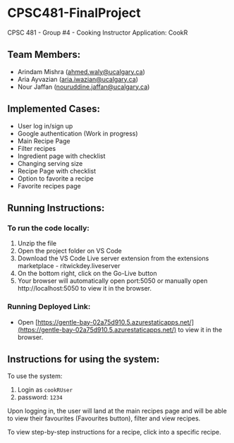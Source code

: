 # CPSC481-FinalProject

CPSC 481 - Group #4 - Cooking Instructor Application: CookR

## Team Members:
- Arindam Mishra (ahmed.waly@ucalgary.ca)
- Aria Ayvazian (aria.iwazian@ucalgary.ca)
- Nour Jaffan (nouruddine.jaffan@ucalgary.ca)

## Implemented Cases:
- User log in/sign up
- Google authentication (Work in progress)
- Main Recipe Page
- Filter recipes
- Ingredient page with checklist
- Changing serving size
- Recipe Page with checklist
- Option to favorite a recipe
- Favorite recipes page

## Running Instructions:

### To run the code locally:

1. Unzip the file
2. Open the project folder on VS Code
3. Download the VS Code Live server extension from the extensions marketplace - ritwickdey.liveserver
4. On the bottom right, click on the Go-Live button
5. Your browser will automatically open port:5050 or manually open http://localhost:5050 to view it in the browser.

### Running Deployed Link:

- Open [https://gentle-bay-02a75d910.5.azurestaticapps.net/](https://gentle-bay-02a75d910.5.azurestaticapps.net/) to view it in the browser.

## Instructions for using the system:

To use the system:

1. Login as `cookRUser`
2. password: `1234`

Upon logging in, the user will land at the main recipes page and will be able to view their favourites (Favourites button), filter and view recipes.

To view step-by-step instructions for a recipe, click into a specific recipe.
